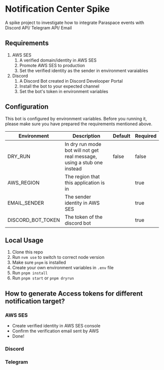 # Notification Center Spike

A spike project to investigate how to integrate Paraspace events with Discord API/ Telegram API/ Email

## Requirements

1. AWS SES
   1. A verified domain/identity in AWS SES
   2. Promote AWS SES to production
   3. Set the verified identity as the sender in environment varaiables
2. Discord
   1. A Discord Bot created in Discord Develooper Portal
   2. Install the bot to your expected channel
   3. Set the bot's token in environment variables

## Configuration

This bot is configured by environment variables. Before you running it, please make sure you have prepared the requirements mentioned above.

| Environment       | Description                                                             | Default | Required |
| ----------------- | ----------------------------------------------------------------------- | ------- | -------- |
| DRY_RUN           | In dry run mode bot will not get real message, using a stub one instead | false   | false    |
| AWS_REGION        | The region that this application is in                                  |         | true     |
| EMAIL_SENDER      | The sender identity in AWS SES                                          |         | true     |
| DISCORD_BOT_TOKEN | The token of the discord bot                                            |         | true     |

## Local Usage

1. Clone this repo
2. Run `nvm use` to switch to correct node version
3. Make sure `pnpm` is installed
4. Create your own environment variables in `.env` file
5. Run `pnpm install`
6. Run `pnpm start` or `pnpm dryrun`

## How to generate Access tokens for different notification target?

### AWS SES

- Create verified identity in AWS SES console
- Confirm the verification email sent by AWS
- Done!

### Discord

### Telegram
